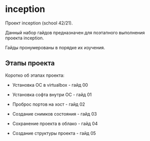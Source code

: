 # inception

Проект inception (school 42/21).

Данный набор гайдов предназначен для поэтапного выполнения проекта inception.

Гайды пронумерованы в порядке их изучения. 

## Этапы проекта

Коротко об этапах проекта:

- Установка ОС в virtualbox - гайд 00

- Установка софта внутри ОС - гайд 01

- Проброс портов на хост - гайд 02

- Создание снимков состояния - гайд 03

- Сохранение проекта в облако - гайд 04

- Создание структуры проекта - гайд 05